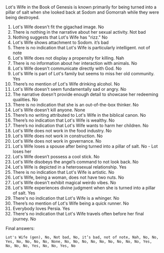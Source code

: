 Lot's Wife in the Book of Genesis is known primarily for being turned into a pillar of salt when she looked back at Sodom and Gomorrah while they were being destroyed.

1. Lot's Wife doesn't fit the gigachad image. No
2. There is nothing in the narrative about her sexual activity. Not bad
3. Nothing suggests that Lot's Wife has "rizz." No
4. Lot's Wife shows attachment to Sodom. it’s bad
5. There is no indication that Lot's Wife is particularly intelligent. not of note
6. Lot's Wife does not display a propensity for killing. Nah
7. There is no information about her interaction with animals. No
8. Lot's Wife doesn't communicate directly with God. No
9. Lot's Wife is part of Lot's family but seems to miss her old community. Yes
10. There’s no mention of Lot's Wife drinking alcohol. No
11. Lot's Wife doesn't seem fundamentally sad or angry. No
12. The narrative doesn't provide enough detail to showcase her redeeming qualities. No
13. There is no indication that she is an out-of-the-box thinker. No
14. Lot's Wife doesn’t kill anyone. None
15. There’s no writing attributed to Lot's Wife in the biblical canon. No
16. There’s no indication that Lot's Wife is wealthy. No
17. There’s no indication that Lot's Wife wants to harm her children. No
18. Lot's Wife does not work in the food industry. No
19. Lot's Wife does not work in construction. No
20. Lot's Wife does not work in governance. No
21. Lot's Wife loses a spouse after being turned into a pillar of salt. No - Lot loses her
22. Lot's Wife doesn’t possess a cool stick. No
23. Lot's Wife disobeys the angel’s command to not look back. No
24. Lot's Wife is depicted in a heterosexual relationship. Yes
25. There is no indication that Lot's Wife is artistic. No
26. Lot's Wife, being a woman, does not have two nuts. No 
27. Lot's Wife doesn't exhibit magical weirdo vibes. No
28. Lot's Wife experiences divine judgment when she is turned into a pillar of salt. Yes
29. There's no indication that Lot's Wife is a whinger. No
30. There’s no mention of Lot's Wife being a quick runner. No
31. Everybody loves Persia. Yes
32. There's no indication that Lot's Wife travels often before her final journey. No

Final answers:

```Lot's Wife (gen), No, Not bad, No, it’s bad, not of note, Nah, No, No, Yes, No, No, No, No, None, No, No, No, No, No, No, No, No, No, Yes, No, No, No, Yes, No, No, Yes, No```